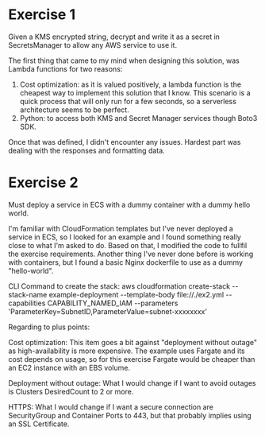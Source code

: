 # Exercise 1
Given a KMS encrypted string, decrypt and write it as a secret in SecretsManager to allow any AWS service to use it.

The first thing that came to my mind when designing this solution, was Lambda functions for two reasons:
  1. Cost optimization: as it is valued positively, a lambda function is the cheapest way to implement this solution that I know.
  This scenario is a quick process that will only run for a few seconds, so a serverless architecture seems to be perfect.
  2. Python: to access both KMS and Secret Manager services though Boto3 SDK.

Once that was defined, I didn't encounter any issues. Hardest part was dealing with the responses and formatting data.

# Exercise 2
Must deploy a service in ECS with a dummy container with a dummy hello world.

I'm familiar with CloudFormation templates but I've never deployed a service in ECS, so I looked for an example and
I found something really close to what I'm asked to do. Based on that, I modified the code to fullfil the exercise requirements.
Another thing I've never done before is working with containers, but I found a basic Nginx dockerfile to use as a dummy "hello-world".

CLI Command to create the stack: 
aws cloudformation create-stack --stack-name example-deployment --template-body file://./ex2.yml --capabilities CAPABILITY_NAMED_IAM --parameters 'ParameterKey=SubnetID,ParameterValue=subnet-xxxxxxxx'

Regarding to plus points: 

Cost optimization: This item goes a bit against "deployment without outage" as high-availability is more expensive. 
The example uses Fargate and its cost depends on usage, so for this exercise Fargate would be cheaper than an EC2 instance with an EBS volume.

Deployment without outage: What I would change if I want to avoid outages is Clusters DesiredCount to 2 or more.

HTTPS: What I would change if I want a secure connection are SecurityGroup and Container Ports to 443, but that probably implies using an SSL Certificate.
